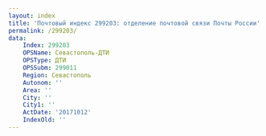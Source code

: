 ```yaml
---
layout: index
title: 'Почтовый индекс 299203: отделение почтовой связи Почты России'
permalink: /299203/
data:
    Index: 299203
    OPSName: Севастополь-ДТИ
    OPSType: ДТИ
    OPSSubm: 299011
    Region: Севастополь
    Autonom: ''
    Area: ''
    City: ''
    City1: ''
    ActDate: '20171012'
    IndexOld: ''
---
```

